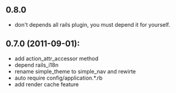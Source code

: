 

## 0.8.0
 - don't depends all rails plugin, you must depend it for yourself. 

## 0.7.0 (2011-09-01):
  - add action_attr_accessor method
  - depend rails_i18n
  - rename simple\_theme to simple_nav and rewirte
  - auto require config/application.*.rb
  - add render cache feature
